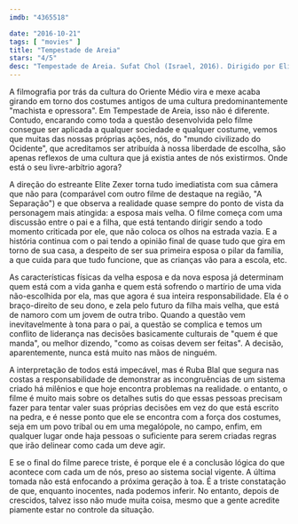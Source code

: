 ```yaml
---
imdb: "4365518"

date: "2016-10-21"
tags: [ "movies" ]
title: "Tempestade de Areia"
stars: "4/5"
desc: "Tempestade de Areia. Sufat Chol (Israel, 2016). Dirigido por Elite Zexer. Escrito por Elite Zexer. Com Lamis Ammar (Layla), Ruba Blal (Jalila), Hitham Omari (Suliman), Khadija Al Akel (Tasnim), Jalal Masrwa (Anwar)."
---
```

A filmografia por trás da cultura do Oriente Médio vira e mexe acaba girando em torno dos costumes antigos de uma cultura predominantemente "machista e opressora". Em Tempestade de Areia, isso não é diferente. Contudo, encarando como toda a questão desenvolvida pelo filme consegue ser aplicada a qualquer sociedade e qualquer costume, vemos que muitas das nossas próprias ações, nós, do "mundo civilizado do Ocidente", que acreditamos ser atribuída à nossa liberdade de escolha, são apenas reflexos de uma cultura que já existia antes de nós existirmos. Onde está o seu livre-arbítrio agora?

A direção do estreante Elite Zexer torna tudo imediatista com sua câmera que não para (comparável com outro filme de destaque na região, "A Separação") e que observa a realidade quase sempre do ponto de vista da personagem mais atingida: a esposa mais velha. O filme começa com uma discussão entre o pai e a filha, que está tentando dirigir sendo a todo momento criticada por ele, que não coloca os olhos na estrada vazia. E a história continua com o pai tendo a opinião final de quase tudo que gira em torno de sua casa, a despeito de ser sua primeira esposa o pilar da família, a que cuida para que tudo funcione, que as crianças vão para a escola, etc.

As características físicas da velha esposa e da nova esposa já determinam quem está com a vida ganha e quem está sofrendo o martírio de uma vida não-escolhida por ela, mas que agora é sua inteira responsabilidade. Ela é o braço-direito de seu dono, e zela pelo futuro da filha mais velha, que está de namoro com um jovem de outra tribo. Quando a questão vem inevitavelmente à tona para o pai, a questão se complica e temos um conflito de liderança nas decisões basicamente culturais de "quem é que manda", ou melhor dizendo, "como as coisas devem ser feitas". A decisão, aparentemente, nunca está muito nas mãos de ninguém.

A interpretação de todos está impecável, mas é Ruba Blal que segura nas costas a responsabilidade de demonstrar as incongruências de um sistema criado há milênios e que hoje encontra problemas na realidade. o entanto, o filme é muito mais sobre os detalhes sutis do que essas pessoas precisam fazer para tentar valer suas próprias decisões em vez do que está escrito na pedra, e é nesse ponto que ele se encontra com a força dos costumes, seja em um povo tribal ou em uma megalópole, no campo, enfim, em qualquer lugar onde haja pessoas o suficiente para serem criadas regras que irão delinear como cada um deve agir.

E se o final do filme parece triste, é porque ele é a conclusão lógica do que acontece com cada um de nós, preso ao sistema social vigente. A última tomada não está enfocando a próxima geração à toa. É a triste constatação de que, enquanto inocentes, nada podemos inferir. No entanto, depois de crescidos, talvez isso não mude muita coisa, mesmo que a gente acredite piamente estar no controle da situação.
